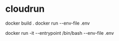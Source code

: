 # cloudrun

docker build .
docker run --env-file .env <image>

docker run -it --entrypoint /bin/bash --env-file .env <image>
